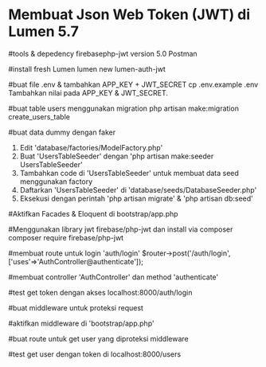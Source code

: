 <h1>Membuat Json Web Token (JWT) di Lumen 5.7</h1>

#tools & depedency
firebasephp-jwt version 5.0
Postman

#install fresh Lumen
lumen new lumen-auth-jwt

#buat file .env & tambahkan APP_KEY + JWT_SECRET
cp .env.example .env
Tambahkan nilai pada APP_KEY & JWT_SECRET.

#buat table users menggunakan migration
php artisan make:migration create_users_table

#buat data dummy dengan faker
1. Edit 'database/factories/ModelFactory.php'
2. Buat 'UsersTableSeeder' dengan 'php artisan make:seeder UsersTableSeeder'
3. Tambahkan code di 'UsersTableSeeder' untuk membuat data seed menggunakan factory
4. Daftarkan 'UsersTableSeeder' di 'database/seeds/DatabaseSeeder.php'
5. Eksekusi dengan perintah 'php artisan migrate' & 'php artisan db:seed'

#Aktifkan Facades & Eloquent di bootstrap/app.php

#Menggunakan library jwt firebase/php-jwt dan install via composer
composer require firebase/php-jwt

#membuat route untuk login 'auth/login'
$router->post('/auth/login', ['uses'=>'AuthController@authenticate']);

#membuat controller 'AuthController' dan method 'authenticate'

#test get token dengan akses localhost:8000/auth/login

#buat middleware untuk proteksi request

#aktifkan middleware di 'bootstrap/app.php'

#buat route untuk get user yang diproteksi middleware

#test get user dengan token di localhost:8000/users
